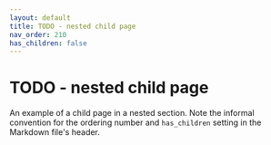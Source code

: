 ```yaml
---
layout: default
title: TODO - nested child page
nav_order: 210
has_children: false
---
```


# TODO  - nested child page

An example of a child page in a nested section. Note the informal convention for the ordering number and `has_children` setting in the Markdown file's header.